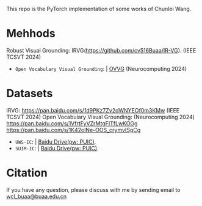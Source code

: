 This repo is the PyTorch implementation of some works of Chunlei Wang.
# Mehhods
Robust Visual Grounding: IRVG(https://github.com/cv516Buaa/IR-VG). (IEEE TCSVT 2024)

* `Open Vocabulary Visual Grounding`:  | [OVVG](https://github.com/cv516Buaa/OV-VG) (Neurocomputing 2024)

# Datasets
IRVG: https://pan.baidu.com/s/1d9PKz7Zv2dWNYEOf0m3KMw (IEEE TCSVT 2024)
Open Vocabulary Visual Grounding:  (Neurocomputing 2024)
https://pan.baidu.com/s/1VfrtFyVZrMtgFITfLwKOGg
https://pan.baidu.com/s/1K42olNe-OOS_crymvISgCg

* `UWS-IC`:  | [Baidu Drive(pw: PUIC)](https://pan.baidu.com/s/14XYP0TiIefezCfn6XXZdyQ).
* `SUIM-IC`:  | [Baidu Drive(pw: PUIC)](https://pan.baidu.com/s/1VOlKi8WOYNet7gdCmat6_w).

# Citation
If you have any question, please discuss with me by sending email to wcl_buaa@buaa.edu.cn
